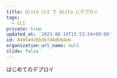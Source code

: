 ```yaml
---
title: Qiita CLI で Qiita にデプロイ
tags:
  - CLI
private: true
updated_at: '2023-08-19T15:53:24+09:00'
id: 8499a926bdb748db64eb
organization_url_name: null
slide: false
---
```

はじめてのデプロイ
